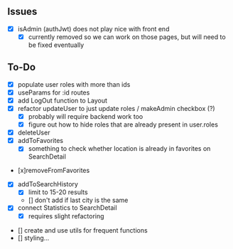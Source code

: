 ## Issues
- [x] isAdmin (authJwt) does not play nice with front end
    - [x] currently removed so we can work on those pages, but will need to be fixed eventually

## To-Do
- [x] populate user roles with more than ids
- [x] useParams for :id routes
- [x] add LogOut function to Layout
- [x] refactor updateUser to just update roles / makeAdmin checkbox (?)
    - [x] probably will require backend work too
    - [x] figure out how to hide roles that are already present in user.roles
- [x] deleteUser
- [x] addToFavorites
    - [x] something to check whether location is already in favorites on SearchDetail
- [x]removeFromFavorites
- [x] addToSearchHistory
    - [x] limit to 15-20 results
    - [] don't add if last city is the same
- [x] connect Statistics to SearchDetail
    - [x] requires slight refactoring 
- [] create and use utils for frequent functions
- [] styling...